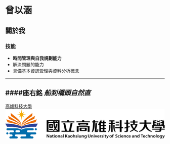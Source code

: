 # 曾以涵

## 關於我

### 技能
* __時間管理與自我規劃能力__
* 解決問題的能力
* 具備基本資訊管理與資料分析概念
---
####座右銘
*船到橋頭自然直*
---

[高雄科技大學](https://www.nkust.edu.tw/)
![高雄科技大學](高科大.png)
